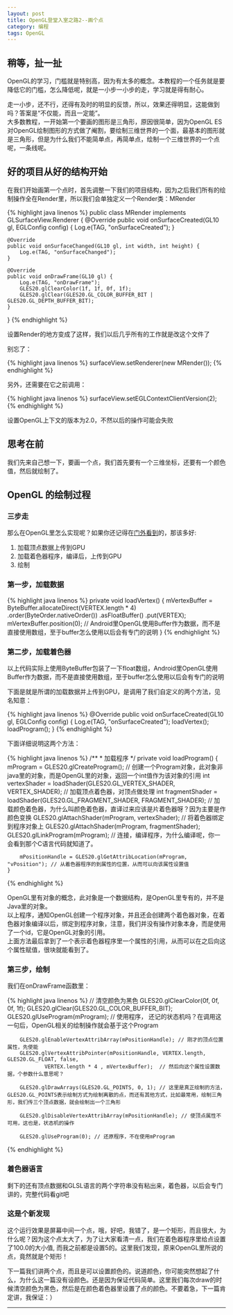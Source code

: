 ```yaml
---
layout: post
title: OpenGL登堂入室之路2--画个点
category: 编程
tags: OpenGL
---
```


## 稍等，扯一扯

OpenGL的学习，门槛就是特别高，因为有太多的概念。本教程的一个任务就是要降低它的门槛，怎么降低呢，就是一小步一小步的走，学习就是得有耐心。  

走一小步，还不行，还得有及时的明显的反馈，所以，效果还得明显，这能做到吗？答案是“不仅能，而且一定能”。  
大多数教程，一开始第一个要画的图形是三角形，原因很简单，因为OpenGL ES对OpenGL绘制图形的方式做了阉割，要绘制三维世界的一个面，最基本的图形就是三角形，但是为什么我们不能简单点，再简单点，绘制一个三维世界的一个点呢，一条线呢。  

## 好的项目从好的结构开始

在我们开始画第一个点时，首先调整一下我们的项目结构，因为之后我们所有的绘制操作全在Render里，所以我们会单独定义一个Render类：MRender  

{% highlight java linenos %}
public class MRender implements GLSurfaceView.Renderer {
    @Override
    public void onSurfaceCreated(GL10 gl, EGLConfig config) {
        Log.e(TAG, "onSurfaceCreated");
    }

    @Override
    public void onSurfaceChanged(GL10 gl, int width, int height) {
        Log.e(TAG, "onSurfaceChanged");
    }

    @Override
    public void onDrawFrame(GL10 gl) {
        Log.e(TAG, "onDrawFrame");
        GLES20.glClearColor(1f, 1f, 0f, 1f);
        GLES20.glClear(GLES20.GL_COLOR_BUFFER_BIT | GLES20.GL_DEPTH_BUFFER_BIT);
    }
}
{% endhighlight %}

设置Render的地方变成了这样，我们以后几乎所有的工作就是改这个文件了  

别忘了：  

{% highlight  java linenos %}
surfaceView.setRenderer(new MRender());
{% endhighlight %}

另外，还需要在它之前调用：  

{% highlight java linenos %}
surfaceView.setEGLContextClientVersion(2);
{% endhighlight %}

设置OpenGL上下文的版本为2.0，不然以后的操作可能会失败

## 思考在前

我们先来自己想一下，要画一个点，我们首先要有一个三维坐标，还要有一个颜色值，然后就绘制了。  

## OpenGL 的绘制过程

### 三步走

那么在OpenGL里怎么实现呢？如果你还记得在[门外看到](/2017/01/06/opengl-1.html)的，那该多好:

1. 加载顶点数据上传到GPU
2. 加载着色器程序，编译后，上传到GPU
3. 绘制

### 第一步，加载数据
{% highlight java linenos %}
    private void loadVertex() {
        mVertexBuffer = ByteBuffer.allocateDirect(VERTEX.length * 4)
                .order(ByteOrder.nativeOrder())
                .asFloatBuffer()
                .put(VERTEX);
        mVertexBuffer.position(0); // Android里OpenGL使用Buffer作为数据，而不是直接使用数组，至于buffer怎么使用以后会有专门的说明
    }
{% endhighlight %}

### 第二步，加载着色器
以上代码实际上使用ByteBuffer包装了一下float数组，Android里OpenGL使用Buffer作为数据，而不是直接使用数组，至于buffer怎么使用以后会有专门的说明  

下面是就是所谓的加载数据并上传到GPU，是调用了我们自定义的两个方法，见名知意：

{% highlight  java linenos %}
    @Override
    public void onSurfaceCreated(GL10 gl, EGLConfig config) {
        Log.e(TAG, "onSurfaceCreated");
        loadVertex();
        loadProgram();
    }
{% endhighlight %}

下面详细说明这两个方法：

{% highlight java linenos %}
    /**
     * 加载程序
     */
    private void loadProgram() {
        mProgram = GLES20.glCreateProgram(); // 创建一个Program对象，此对象非java里的对象，而是OpenGL里的对象，返回一个int值作为该对象的引用
        int vertexShader = loadShader(GLES20.GL_VERTEX_SHADER, VERTEX_SHADER); // 加载顶点着色器，对顶点做处理
        int fragmentShader = loadShader(GLES20.GL_FRAGMENT_SHADER, FRAGMENT_SHADER); // 加载颜色着色器，为什么叫颜色着色器，直译过来应该是片着色器呀？因为主要是作颜色变换
        GLES20.glAttachShader(mProgram, vertexShader); // 将着色器绑定到程序对象上
        GLES20.glAttachShader(mProgram, fragmentShader);
        GLES20.glLinkProgram(mProgram); // 连接，编译程序，为什么编译呢，你一会看到那个C语言代码就知道了。

        mPositionHandle = GLES20.glGetAttribLocation(mProgram, "vPosition"); // 从着色器程序的到属性的位置，从而可以向该属性设置值
    }
{% endhighlight %}

OpenGL里有对象的概念，此对象是一个数据结构，是OpenGL里专有的，并不是Java里的对象。  
以上程序，通知OpenGL创建一个程序对象，并且还会创建两个着色器对象，在着色器对象编译以后，绑定到程序对象，注意，我们并没有操作对象本身，而是使用了一个id，它是OpenGL对象的引用。  
上面方法最后拿到了一个表示着色器程序里一个属性的引用，从而可以在之后向这个属性赋值，很块就能看到了。  

### 第三步，绘制

我们在onDrawFrame函数里：

{% highlight java linenos %}
        // 清空颜色为黑色
        GLES20.glClearColor(0f, 0f, 0f, 1f);
        GLES20.glClear(GLES20.GL_COLOR_BUFFER_BIT);
        GLES20.glUseProgram(mProgram); // 使用程序，  还记的状态机吗？在调用这一句后，OpenGL相关的绘制操作就会基于这个Program

        GLES20.glEnableVertexAttribArray(mPositionHandle); // 刚才的顶点位置属性，先使能
        GLES20.glVertexAttribPointer(mPositionHandle, VERTEX.length, GLES20.GL_FLOAT, false,
                VERTEX.length * 4 , mVertexBuffer);  // 然后向这个属性设置数据，个参数什么意思呢？

        GLES20.glDrawArrays(GLES20.GL_POINTS, 0, 1); // 这里是真正绘制的方法，GLES20.GL_POINTS表示绘制方式为绘制离散的点，而还有其他方式，比如最常用，绘制三角形，我们传三个顶点数据，就会绘制出一个三角形

        GLES20.glDisableVertexAttribArray(mPositionHandle); // 使顶点属性不可用，这也是，状态机的操作

        GLES20.glUseProgram(0); // 还原程序，不在使用mProgram
{% endhighlight %}

### 着色器语言

剩下的还有顶点数据和GLSL语言的两个字符串没有粘出来，着色器，以后会专门讲的，完整代码看git吧  

### 这是个新发现

这个运行效果是屏幕中间一个点，哦，好吧，我错了，是一个矩形，而且很大，为什么呢？因为这个点太大了，为了让大家看清一点，我们在着色器程序里给点设置了100.0的大小值, 而我之前都是设置5的。这里我们发现，原来OpenGL里所说的点，竟然就是个矩形！  

下一篇我们讲两个点，而且是可以设置颜色的。说道颜色，你可能突然想起了什么，为什么这一篇没有设颜色。还是因为保证代码简单。这里我们每次draw的时候清空颜色为黑色，然后是在颜色着色器里设置了点的颜色。不要着急，下一篇肯定讲，我保证：）  

---
